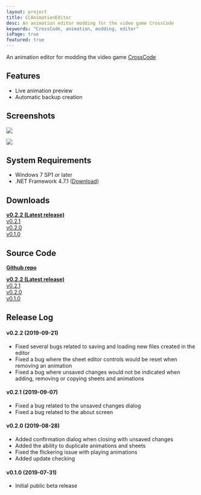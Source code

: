 ```yaml
---
layout: project
title: CCAnimationEditor
desc: An animation editor modding for the video game CrossCode
keywords: "CrossCode, animation, modding, editor"
isPage: true
featured: true
---
```

An animation editor for modding the video game [CrossCode](cross-code.com)

## Features
* Live animation preview
* Automatic backup creation

## Screenshots

![](/images/Screenshots/CCAnimationEditor/SheetsSmall.png)

![](/images/Screenshots/CCAnimationEditor/AnimationsSmall.png)

## System Requirements
* Windows 7 SP1 or later
* .NET Framework 4.7.1 ([Download](https://www.microsoft.com/en-US/download/details.aspx?id=56116))

## Downloads

**[v0.2.2 (Latest release)](https://github.com/gregnk/CCAnimationEditor/releases/download/v0.2.2/CCAnimationEditor-v0.2.2.zip)**<br>
[v0.2.1](https://github.com/gregnk/CCAnimationEditor/releases/download/v0.2.1/CCAnimationEditor-v0.2.1.zip)<br>
[v0.2.0](https://github.com/gregnk/CCAnimationEditor/releases/download/v0.2.0/CCAnimationEditor-v0.2.0.zip)<br>
[v0.1.0](https://github.com/gregnk/CCAnimationEditor/releases/download/v0.1.0/CCAnimationEditor-v0.1.0.zip)

## Source Code
**[Github repo](https://github.com/gregnk/CCAnimationEditor)**

**[v0.2.2 (Latest release)](https://github.com/gregnk/CCAnimationEditor/archive/v0.2.2.zip)**<br>
[v0.2.1](https://github.com/gregnk/CCAnimationEditor/archive/v0.2.1.zip)<br>
[v0.2.0](https://github.com/gregnk/CCAnimationEditor/archive/v0.2.0.zip)<br>
[v0.1.0](https://github.com/gregnk/CCAnimationEditor/archive/v0.1.0.zip)

## Release Log
#### v0.2.2 (2019-09-21)
* Fixed several bugs related to saving and loading new files created in the editor
* Fixed a bug where the sheet editor controls would be reset when removing an animation
* Fixed a bug where unsaved changes would not be indicated when adding, removing or copying sheets and animations

#### v0.2.1 (2019-09-07)
* Fixed a bug related to the unsaved changes dialog
* Fixed a bug related to the about screen

#### v0.2.0 (2019-08-28)
* Added confirmation dialog when closing with unsaved changes
* Added the ability to duplicate animations and sheets
* Fixed the flickering issue with playing animations
* Added update checking

#### v0.1.0 (2019-07-31)
* Initial public beta release